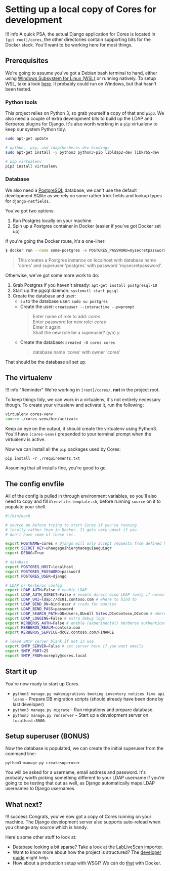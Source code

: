 # Setting up a local copy of Cores for development

!!! info
    A quick PSA, the actual Django application for Cores is located in `[git root]/cores`, the other directories contain
    supporting bits for the Docker stack. You'll want to be working here for most things.

## Prerequisites

We're going to assume you've got a Debian bash terminal to hand, either using [Windows Subsystem for Linux (WSL)](https://docs.microsoft.com/en-us/windows/wsl/about)
or running natively. To setup WSL, take a look [here](https://docs.microsoft.com/en-us/windows/wsl/install-win10). It probably
could run on Windows, but that hasn't been tested.

### Python tools

This project relies on Python 3, so grab yourself a copy of that and `pip3`. We also need a couple of extra development
bits to build up the LDAP and Kerberos plugins for Django. It's also worth working in a `pip` virtualenv to keep our system
Python tidy.

```bash
sudo apt-get update

# python,  pip, and ldap/kerberos dev bindings
sudo apt-get install -y python3 python3-pip libldap2-dev libkrb5-dev

# pip virtualenv
pip3 install virtualenv
```

### Database

We also need a [PostgreSQL](https://www.postgresql.org/) database, we can't use the default development SQlite as we rely
on some rather trick fields and lookup types for `django-netfields`.

You've got two options:

 1. Run Postgres locally on your machine
 2. Spin up a Postgres container in Docker (easier if you've got Docker set up)

If you're going the Docker route, it's a one-liner:

```sh
$ docker run --name some-postgres -e POSTGRES_PASSWORD=mysecretpassword -d cores
```

> This creates a Postgres instance on localhost with database name 'cores' and superuser 'postgres' with password 
> 'mysecretpassword'.

Otherwise, we've got some more work to do:

 1. Grab Postgres if you haven't already:
    `apt-get install postgresql-10`
 2. Start up the pgsql daemon:
    `systemctl start pgsql`
 3. Create the database and user:
    - `su` to the database user: `sudo su postgres`
    - Create the user: `createuser --interactive --pwprompt`
      > Enter name of role to add: _cores_ <br/>
      > Enter password for new role: _cores_ <br/>
      > Enter it again: <br/>
      > Shall the new role be a superuser? (y/n) _y_
    - Create the database: `created -O cores cores`
      > database name 'cores' with owner 'cores'

That should be the database all set up.

## The virtualenv

!!! info "Reminder"
    We're working in `[root]/cores/`, **not** in the project root.

To keep things tidy, we can work in a virtualenv, it's not entirely necessary though. To create your virtualenv and activate
it, run the following:

```bash
virtualenv cores-venv
source ./cores-venv/bin/activate
```

Keep an eye on the output, it should create the virtualenv using Python3. You'll have `(cores-venv)` prepended to your
terminal prompt when the virtualenv is active.

Now we can install all the `pip` packages used by Cores:

```
pip install -r ./requirements.txt
```

Assuming that all installs fine, you're good to go.

## The config envfile

All of the config is pulled in through environment variables, so you'll also need to copy and fill in `envfile.template.sh`,
before running `source` on it to populate your shell.

```bash
#!/bin/bash

# source me before trying to start Cores if you're running
# locally rather than in Docker. It gets very upset if you
# don't have some of these set.

export HOSTNAME=cores # Django will only accept requests from defined hostnames (localhost always included)
export SECRET_KEY=uhaegagoihierghaoeguiaeguiagr
export DEBUG=True

# database
export POSTGRES_HOST=localhost
export POSTGRES_PASSWORD=password
export POSTGRES_USER=django

# LDAP or Kerberos config
export LDAP_AUTH=False # enable LDAP
export LDAP_AUTH_DIRECT=False # enable direct bind LDAP (only if normal LDAP not enabled)
export LDAP_URI=ldap://dc01.contoso.com # where to bind to
export LDAP_BIND_DN=bind-user # creds for queries
export LDAP_BIND_PASS=password
export LDAP_SEARCH_PATH=OU=Users,OU=All Sites,DC=Contoso,DC=Com # where to search for users
export LDAP_LOGGING=False # extra debug logs
export KERBEROS_AUTH=False # enable (experimental) Kerberos authentication
export KERBEROS_REALM=contoso.com
export KERBEROS_SERVICE=dc02.contoso.com/FINANCE

# leave SMTP server blank if not in use
export SMTP_SERVER=False # set server here if you want emails
export SMTP_PORT=25
export SMTP_FROM=noreply@cores.local
```

## Start it up

You're now ready to start up Cores.

* `python3 manage.py makemigrations booking inventory notices live api loans` - Prepare DB migration scripts (should
already have been done by last developer)
* `python3 manage.py migrate` - Run migrations and prepare database.
* `python3 manage.py runserver` - Start up a development server on `localhost:8000`.

## Setup superuser (BONUS)

Now the database is populated, we can create the initial superuser from the command line:

```
python3 manage.py createsuperuser
```

You will be asked for a username, email address and password. It's probably worth picking something
different to your LDAP username if you're going to be testing that out as well, as Django automatically
maps LDAP usernames to Django usernames.

## What next?

!!! success
    Congrats, you've now got a copy of Cores running on your machine. The Django development server
    also supports auto-reload when you change any source which is handy.

Here's some other stuff to look at:

  - Database looking a bit sparse? Take a look at the [LabLiveScan importer](../../import_scripts/lablivescan/).
  - Want to know more about how the project is structured? The [developer guide](../../developer_guide/) might help.
  - How about a production setup with WSGI? We can do [that](../production_docker_deployment/) with Docker.
